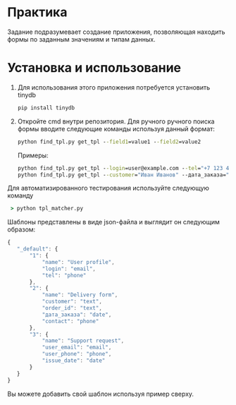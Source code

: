 # Практика

Задание подразумевает создание приложения, позволяющая находить формы по заданным значениям и типам данных.


# Установка и использование

1. Для использования этого приложения потребуется установить tinydb 
    ```python 
    pip install tinydb
2. Откройте cmd внутри репозитория. Для ручного ручного поиска формы вводите следующие команды используя данный формат:
     ```cmd
     python find_tpl.py get_tpl --field1=value1 --field2=value2
    ```
    Примеры:
    ```cmd
    python find_tpl.py get_tpl --login=user@example.com --tel="+7 123 456 78 90"
    python find_tpl.py get_tpl --customer="Иван Иванов" --дата_заказа="2024-12-31"
    ```
Для автоматизированного тестирования используйте следующую команду
```cmd
 > python tpl_matcher.py 
 ```

 Шаблоны представлены в виде json-файла и выглядит он следующим образом:

 ```javascript
 {
    "_default": {
        "1": {
            "name": "User profile",
            "login": "email",
            "tel": "phone"
        },
        "2": {
            "name": "Delivery form",
            "customer": "text",
            "order_id": "text",
            "дата_заказа": "date",
            "contact": "phone"
        },
        "3": {
            "name": "Support request",
            "user_email": "email",
            "user_phone": "phone",
            "issue_date": "date"
        }
    }
}
 ```
 Вы можете добавить свой шаблон используя пример сверху.


   